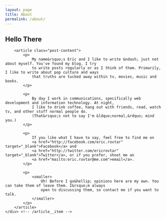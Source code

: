 ```yaml
---
layout: page
title: About
permalink: /about/
---
```


<div class="article palm--padding">
    <div class="article__item">
        <p class="article__date h2">
            <h2>Hello There</h2>
        </p>

        <article class="post-content">
            <p>
                My name&rsquo;s Eric and I like to write &ndash; just not about myself. You've found my blog. I try 
                to write posts regularly or as I think of them. Primarily, I like to write about pop culture and ways 
                that truths are tucked away within tv, movies, music and books.
            </p>

            <p>
                By day I work in communications, specifically web development and information technology. At night, 
                I like to drink coffee, hang out with friends, read, watch tv, and other stuff normal people do.
                (That&rsquo;s not to say I'm &ldquo;normal,&rdquo; mind you.)
            </p>

            <p>
                If you like what I have to say, feel free to find me on 
                <a href="http://facebook.com/eric.rovtar" target="_blank">Facebook</a> and 
                <a href="http://twitter.com/ericrovtar" target="_blank">Twitter</a>, or if you prefer, shoot me an 
                <a href="mailto:eric.rovtar@me.com">email</a>.
            </p>
            
            <p>
                <smaller>
                    Oh! Before I go&hellip; opinions here are my own. You can take them of leave them. I&rsquo;m always
                    open to discussing them, so contact me if you want to talk.
                </smaller>
            </p>
        </article>
    </div> <!-- /article__item -->
</div> <!-- /article -->
